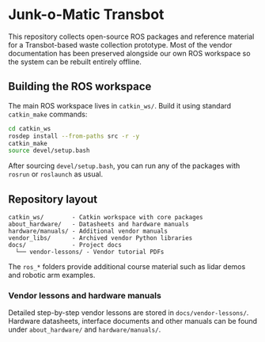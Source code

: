 # Junk-o-Matic Transbot

This repository collects open-source ROS packages and reference material for a Transbot-based waste collection prototype. Most of the vendor documentation has been preserved alongside our own ROS workspace so the system can be rebuilt entirely offline.

## Building the ROS workspace

The main ROS workspace lives in `catkin_ws/`. Build it using standard `catkin_make` commands:

```bash
cd catkin_ws
rosdep install --from-paths src -r -y
catkin_make
source devel/setup.bash
```

After sourcing `devel/setup.bash`, you can run any of the packages with `rosrun` or `roslaunch` as usual.

## Repository layout

```
catkin_ws/        - Catkin workspace with core packages
about_hardware/   - Datasheets and hardware manuals
hardware/manuals/ - Additional vendor manuals
vendor_libs/      - Archived vendor Python libraries
docs/             - Project docs
  └── vendor-lessons/ - Vendor tutorial PDFs
```

The `ros_*` folders provide additional course material such as lidar demos and robotic arm examples.

### Vendor lessons and hardware manuals

Detailed step-by-step vendor lessons are stored in `docs/vendor-lessons/`. Hardware datasheets, interface documents and other manuals can be found under `about_hardware/` and `hardware/manuals/`.
